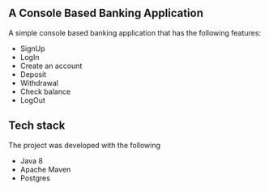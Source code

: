 ## A Console Based Banking Application

A simple console based banking application that has the following features:

- SignUp
- LogIn
- Create an account
- Deposit
- Withdrawal
- Check balance
- LogOut

## Tech stack

The project was developed with the following

- Java 8
- Apache Maven
- Postgres 

  